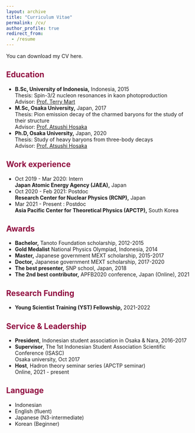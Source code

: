 ```yaml
---
layout: archive
title: "Curriculum Vitae"
permalink: /cv/
author_profile: true
redirect_from:
  - /resume
---
```


You can download my CV here.


<h2 style="color:#900C3F"> Education </h2>

* <b>B.Sc, University of Indonesia,</b> Indonesia, 2015\
  Thesis: Spin-3/2 nucleon resonances in kaon photoproduction\
  Advisor: <a href="https://inspirehep.net/authors/998691">Prof. Terry Mart</a>
* <b>M.Sc, Osaka University,</b> Japan, 2017\
  Thesis: Pion emission decay of the charmed baryons for the study of their structure\
  Advisor: <a href="https://inspirehep.net/authors/1005542?ui-citation-summary=true">Prof. Atsushi Hosaka</a>
* <b>Ph.D, Osaka University,</b> Japan, 2020\
  Thesis: Study of heavy baryons from three-body decays\
  Advisor: <a href="https://inspirehep.net/authors/1005542?ui-citation-summary=true">Prof. Atsushi Hosaka</a>

<h2 style="color:#900C3F"> Work experience </h2>

* Oct 2019 - Mar 2020: Intern\
  <b>Japan Atomic Energy Agency (JAEA),</b> Japan
* Oct 2020 - Feb 2021: Postdoc\
  <b>Research Center for Nuclear Physics (RCNP),</b> Japan
* Mar 2021 - Present : Postdoc\
  <b>Asia Pacific Center for Theoretical Physics (APCTP),</b> South Korea


<h2 style="color:#900C3F"> Awards </h2>

* <b>Bachelor,</b> Tanoto Foundation scholarship, 2012-2015
* <b>Gold Medalist</b> National Physics Olympiad, Indonesia, 2014
* <b>Master,</b> Japanese government MEXT scholarship, 2015-2017
* <b>Doctor,</b> Japanese government MEXT scholarship, 2017-2020
* <b>The best presenter,</b> SNP school, Japan, 2018
* <b>The 2nd best contributor,</b> APFB2020 conference, Japan (Online), 2021



<h2 style="color:#900C3F"> Research Funding </h2>

* <b> Young Scientist Training (YST) Fellowship,</b> 2021-2022



<h2 style="color:#900C3F"> Service & Leadership </h2>

* <b> President</b>, Indonesian student association in Osaka & Nara, 2016-2017
* <b>Supervisor</b>, The 1st Indonesian Student Association Scientific Conference (ISASC)\
  Osaka university, Oct 2017
* <b>Host</b>, Hadron theory seminar series (APCTP seminar)\
  Online, 2021 - present



<h2 style="color:#900C3F"> Language </h2>

* Indonesian
* English (fluent)
* Japanese (N3-intermediate) 
* Korean (Beginner)
